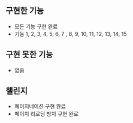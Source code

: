 ## 구현한 기능
- 모든 기능 구현 완료
- 기능 1, 2, 3, 4, 5, 6, 7 , 8, 9, 10, 11, 12, 13, 14, 15

## 구현 못한 기능
- 없음

## 챌린지
- 페이지네이션 구현 완료
- 페이지 리로딩 방지 구현 완료